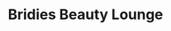 ---
title: "Bridies Beauty Lounge"
url: /newport/bridies-beauty-lounge-chepstow-road/
shop: beauty
---